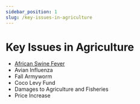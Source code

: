 ```yaml
---
sidebar_position: 1
slug: /key-issues-in-agriculture
---
```


# Key Issues in Agriculture

- [African Swine Fever](./african-swine-fever)
- Avian Influenza
- Fall Armyworm
- Coco Levy Fund
- Damages to Agriculture and Fisheries
- Price Increase
